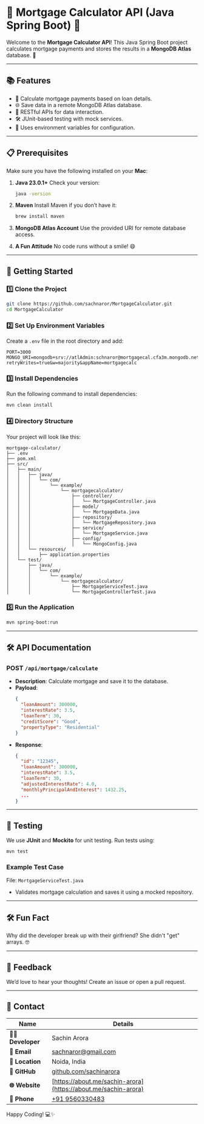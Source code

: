 
# 🎉 Mortgage Calculator API (Java Spring Boot) 🎉

Welcome to the **Mortgage Calculator API**! This Java Spring Boot project calculates mortgage payments and stores the results in a **MongoDB Atlas** database. 🚀

---

## 📚 Features

- 🧮 Calculate mortgage payments based on loan details.
- 🌐 Save data in a remote MongoDB Atlas database.
- 📡 RESTful APIs for data interaction.
- 🛠️ JUnit-based testing with mock services.
- 💾 Uses environment variables for configuration.

---

## 📋 Prerequisites

Make sure you have the following installed on your **Mac**:

1. **Java 23.0.1+**
   Check your version:
   ```bash
   java -version
   ```

2. **Maven**
   Install Maven if you don’t have it:
   ```bash
   brew install maven
   ```

3. **MongoDB Atlas Account**
   Use the provided URI for remote database access.

4. **A Fun Attitude**
   No code runs without a smile! 😄

---

## 🚀 Getting Started

### 1️⃣ Clone the Project

```bash
git clone https://github.com/sachnaror/MortgageCalculator.git
cd MortgageCalculator
```

### 2️⃣ Set Up Environment Variables

Create a `.env` file in the root directory and add:

```env
PORT=3000
MONGO_URI=mongodb+srv://atlAdmin:schnaror@mortgagecal.cfa3m.mongodb.net/?retryWrites=true&w=majority&appName=mortgagecalc
```

### 3️⃣ Install Dependencies

Run the following command to install dependencies:
```bash
mvn clean install
```

### 4️⃣ Directory Structure

Your project will look like this:
```
mortgage-calculator/
├── .env
├── pom.xml
├── src/
│   ├── main/
│   │   ├── java/
│   │   │   └── com/
│   │   │       └── example/
│   │   │           └── mortgagecalculator/
│   │   │               ├── controller/
│   │   │               │   └── MortgageController.java
│   │   │               ├── model/
│   │   │               │   └── MortgageData.java
│   │   │               ├── repository/
│   │   │               │   └── MortgageRepository.java
│   │   │               ├── service/
│   │   │               │   └── MortgageService.java
│   │   │               ├── config/
│   │   │               │   └── MongoConfig.java
│   │   └── resources/
│   │       ├── application.properties
│   └── test/
│       ├── java/
│       │   └── com/
│       │       └── example/
│       │           └── mortgagecalculator/
│       │               ├── MortgageServiceTest.java
│       │               └── MortgageControllerTest.java
```

### 5️⃣ Run the Application

```bash
mvn spring-boot:run
```

---

## 🛠️ API Documentation

### POST `/api/mortgage/calculate`

- **Description**: Calculate mortgage and save it to the database.
- **Payload**:
  ```json
  {
    "loanAmount": 300000,
    "interestRate": 3.5,
    "loanTerm": 30,
    "creditScore": "Good",
    "propertyType": "Residential"
  }
  ```
- **Response**:
  ```json
  {
    "id": "12345",
    "loanAmount": 300000,
    "interestRate": 3.5,
    "loanTerm": 30,
    "adjustedInterestRate": 4.0,
    "monthlyPrincipalAndInterest": 1432.25,
    ...
  }
  ```

---

## 🧪 Testing

We use **JUnit** and **Mockito** for unit testing. Run tests using:
```bash
mvn test
```

### Example Test Case

File: `MortgageServiceTest.java`
- Validates mortgage calculation and saves it using a mocked repository.

---

## 🛠️ Fun Fact

Why did the developer break up with their girlfriend?
She didn't "get" arrays. 🤓

---

## 💬 Feedback

We’d love to hear your thoughts! Create an issue or open a pull request.

---

## 📩 Contact


| Name              | Details                             |
|-------------------|-------------------------------------|
| **👨‍💻 Developer**  | Sachin Arora                      |
| **📧 Email**       | [sachnaror@gmail.com](mailto:sachnaror@gmail.com) |
| **📍 Location**    | Noida, India                       |
| **📂 GitHub**      | [github.com/sachinarora](https://github.com/sachinarora) |
| **🌐 Website**     | [https://about.me/sachin-arora](https://about.me/sachin-arora) |
| **📱 Phone**       | [+91 9560330483](tel:+919560330483) |


Happy Coding! 💻✨
